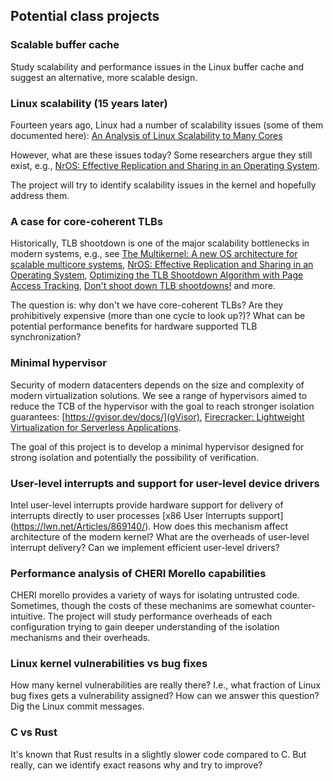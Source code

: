 ## Potential class projects

### Scalable buffer cache

Study scalability and performance issues in the Linux buffer cache and suggest an alternative, more scalable design. 

### Linux scalability (15 years later)

Fourteen years ago, Linux had a number of scalability issues (some of them documented here): 
[An Analysis of Linux Scalability to Many Cores](https://pdos.csail.mit.edu/papers/linux:osdi10.pdf)

However, what are these issues today? Some researchers argue they still exist, e.g., [NrOS: Effective Replication and Sharing
in an Operating System](https://www.usenix.org/system/files/osdi21-bhardwaj.pdf). 

The project will try to identify scalability issues in the kernel and hopefully address them. 

### A case for core-coherent TLBs

Historically, TLB shootdown is one of the major scalability bottlenecks in modern systems, e.g., see [The Multikernel: A new OS architecture
for scalable multicore systems](https://barrelfish.org/publications/barrelfish_sosp09.pdf), [NrOS: Effective Replication and Sharing
in an Operating System](https://www.usenix.org/system/files/osdi21-bhardwaj.pdf), [Optimizing the TLB Shootdown Algorithm with Page Access Tracking](https://www.usenix.org/system/files/conference/atc17/atc17-amit.pdf), [Don't shoot down TLB shootdowns!](https://nadav.amit.zone/publications/amit2020tlb.pdf) and more. 

The question is: why don't we have core-coherent TLBs? Are they prohibitively expensive (more than one cycle to look up?)? What can be potential performance benefits for hardware supported TLB synchronization? 

### Minimal hypervisor

Security of modern datacenters depends on the size and complexity of modern virtualization solutions. We see a range of hypervisors aimed to reduce the TCB of the hypervisor with the goal to reach stronger isolation guarantees: [https://gvisor.dev/docs/](gVisor), [Firecracker: Lightweight Virtualization
for Serverless Applications](https://www.usenix.org/system/files/nsdi20-paper-agache.pdf). 

The goal of this project is to develop a minimal hypervisor designed for strong isolation and potentially the possibility of verification. 



### User-level interrupts and support for user-level device drivers

Intel user-level interrupts provide hardware support for delivery of interrupts directly to 
user processes [x86 User Interrupts support] (https://lwn.net/Articles/869140/). How does this mechanism affect architecture of the modern kernel? What are the overheads of user-level interrupt delivery? 
Can we implement efficient user-level drivers? 

### Performance analysis of CHERI Morello capabilities

CHERI morello provides a variety of ways for isolating untrusted code. Sometimes, though the costs of these mechanims are somewhat counter-intuitive. The project will study performance overheads of each configuration trying to gain deeper understanding of the isolation mechanisms and their overheads. 

### Linux kernel vulnerabilities vs bug fixes

How many kernel vulnerabilities are really there? I.e., what fraction of Linux bug fixes gets a vulnerability assigned? How can we answer this question? Dig the Linux commit messages.

### C vs Rust

It's known that Rust results in a slightly slower code compared to C. But really, can we 
identify exact reasons why and try to improve?  
